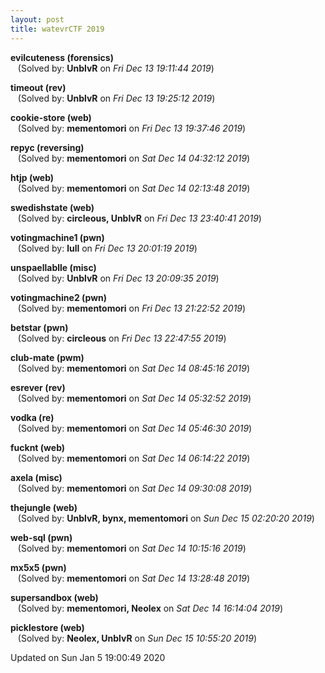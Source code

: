 ```yaml
---
layout: post
title: watevrCTF 2019
---
```


<!--break-->

**evilcuteness (forensics)**  
&nbsp;&nbsp;&nbsp;(Solved by: **UnblvR** on _Fri Dec 13 19:11:44 2019_)  
  
**timeout (rev)**  
&nbsp;&nbsp;&nbsp;(Solved by: **UnblvR** on _Fri Dec 13 19:25:12 2019_)  
  
**cookie-store (web)**  
&nbsp;&nbsp;&nbsp;(Solved by: **mementomori** on _Fri Dec 13 19:37:46 2019_)  
  
**repyc (reversing)**  
&nbsp;&nbsp;&nbsp;(Solved by: **mementomori** on _Sat Dec 14 04:32:12 2019_)  
  
**htjp (web)**  
&nbsp;&nbsp;&nbsp;(Solved by: **mementomori** on _Sat Dec 14 02:13:48 2019_)  
  
**swedishstate (web)**  
&nbsp;&nbsp;&nbsp;(Solved by: **circleous, UnblvR** on _Fri Dec 13 23:40:41 2019_)  
  
**votingmachine1 (pwn)**  
&nbsp;&nbsp;&nbsp;(Solved by: **lull** on _Fri Dec 13 20:01:19 2019_)  
  
**unspaellablle (misc)**  
&nbsp;&nbsp;&nbsp;(Solved by: **UnblvR** on _Fri Dec 13 20:09:35 2019_)  
  
**votingmachine2 (pwn)**  
&nbsp;&nbsp;&nbsp;(Solved by: **mementomori** on _Fri Dec 13 21:22:52 2019_)  
  
**betstar (pwn)**  
&nbsp;&nbsp;&nbsp;(Solved by: **circleous** on _Fri Dec 13 22:47:55 2019_)  
  
**club-mate (pwm)**  
&nbsp;&nbsp;&nbsp;(Solved by: **mementomori** on _Sat Dec 14 08:45:16 2019_)  
  
**esrever (rev)**  
&nbsp;&nbsp;&nbsp;(Solved by: **mementomori** on _Sat Dec 14 05:32:52 2019_)  
  
**vodka (re)**  
&nbsp;&nbsp;&nbsp;(Solved by: **mementomori** on _Sat Dec 14 05:46:30 2019_)  
  
**fucknt (web)**  
&nbsp;&nbsp;&nbsp;(Solved by: **mementomori** on _Sat Dec 14 06:14:22 2019_)  
  
**axela (misc)**  
&nbsp;&nbsp;&nbsp;(Solved by: **mementomori** on _Sat Dec 14 09:30:08 2019_)  
  
**thejungle (web)**  
&nbsp;&nbsp;&nbsp;(Solved by: **UnblvR, bynx, mementomori** on _Sun Dec 15 02:20:20 2019_)  
  
**web-sql (pwn)**  
&nbsp;&nbsp;&nbsp;(Solved by: **mementomori** on _Sat Dec 14 10:15:16 2019_)  
  
**mx5x5 (pwn)**  
&nbsp;&nbsp;&nbsp;(Solved by: **mementomori** on _Sat Dec 14 13:28:48 2019_)  
  
**supersandbox (web)**  
&nbsp;&nbsp;&nbsp;(Solved by: **mementomori, Neolex** on _Sat Dec 14 16:14:04 2019_)  
  
**picklestore (web)**  
&nbsp;&nbsp;&nbsp;(Solved by: **Neolex, UnblvR** on _Sun Dec 15 10:55:20 2019_)  
  


Updated on Sun Jan  5 19:00:49 2020
